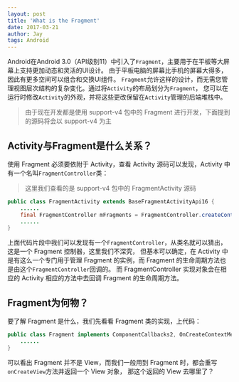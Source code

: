 ```yaml
---
layout: post
title: 'What is the Fragment'
date: 2017-03-21
author: Jay
tags: Android
---
```


Android在Android 3.0（API级别11）中引入了`Fragment`，主要用于在平板等大屏幕上支持更加动态和灵活的UI设计。
由于平板电脑的屏幕比手机的屏幕大得多，因此有更多空间可以组合和交换UI组件。
`Fragment`允许这样的设计，而无需您管理视图层次结构的复杂变化。通过将`Activity`的布局划分为`Fragment`，
您可以在运行时修改`Activity`的外观，并将这些更改保留在`Activity`管理的后端堆栈中。

>由于现在开发都是使用 support-v4 包中的 Fragment 进行开发，下面提到的源码将会以 support-v4 为主

## Activity与Fragment是什么关系？
使用 Fragment 必须要依附于 Activity，查看 Activity 源码可以发现，Activity 中有一个名叫`FragmentController`类：
>这里我们查看的是 support-v4 包中的 FragmentActivity 源码
```java
public class FragmentActivity extends BaseFragmentActivityApi16 {
    ......
    final FragmentController mFragments = FragmentController.createController(new HostCallbacks());
    ......
}
```
上面代码片段中我们可以发现有一个`FragmentController`，从类名就可以猜出，这是一个 Fragment 控制器，这里我们不深究，
但基本可以确定，在 Activity 中是有这么一个专门用于管理 Fragment 的实例，而 Fragment 的生命周期方法也是由这个`FragmentController`回调的。
而 FragmentController 实现对象会在相应的 Activity 相应的方法中去回调 Fragment 的生命周期方法。

## Fragment为何物？
要了解 Fragment 是什么，我们先看看 Fragment 类的实现，上代码：
```java
public class Fragment implements ComponentCallbacks2, OnCreateContextMenuListener {
    ......
}
```
可以看出 Fragment 并不是 View，而我们一般用到 Fragment 时，都会重写`onCreateView`方法并返回一个 View 对象，
那这个返回的 View 去哪里了？
